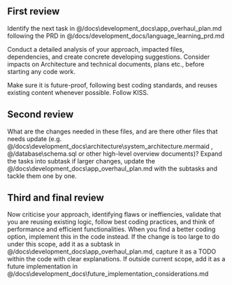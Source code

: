 ## First review
Identify the next task in @/docs\development_docs\app_overhaul_plan.md  following the PRD in @/docs/development_docs/language_learning_prd.md 

Conduct a detailed analysis of your approach, impacted files, dependencies, and create concrete developing suggestions. Consider impacts on Architecture and technical documents, plans etc., before starting any code work.

Make sure it is future-proof, following best coding standards, and reuses existing content whenever possible. Follow KISS.

## Second review
What are the changes needed in these files, and are there other files that needs update (e.g. @/docs\development_docs\architecture\system_architecture.mermaid , @/database\schema.sql  or other high-level overview documents)? Expand the tasks into subtask if larger changes, update the @/docs\development_docs\app_overhaul_plan.md with the subtasks and tackle them one by one.

## Third and final review
Now criticise your approach, identifying flaws or ineffiencies, validate that you are reusing existing logic, follow best coding practices, and think of performance and efficient functionalities. When you find a better coding option, implement this in the code instead. If the change is too large to do under this scope, add it as a subtask in @/docs\development_docs\app_overhaul_plan.md, capture it as a TODO within the code with clear explanations. If outside current scope, add it as a future implementation in @/docs\development_docs\future_implementation_considerations.md 